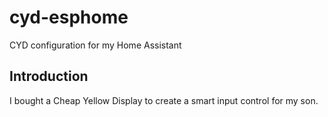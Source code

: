 # cyd-esphome

CYD configuration for my Home Assistant

## Introduction

I bought a Cheap Yellow Display to create a smart input control for my son.

